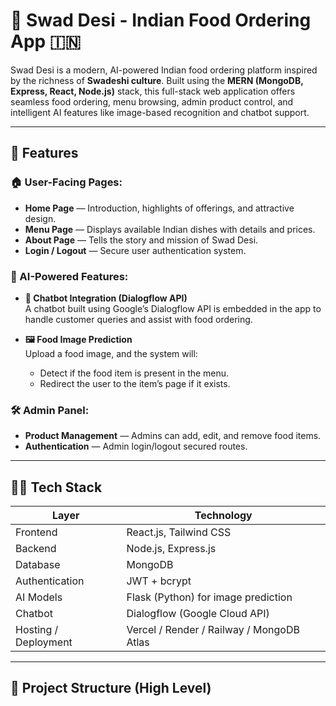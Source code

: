 # 🧡 Swad Desi - Indian Food Ordering App 🇮🇳

Swad Desi is a modern, AI-powered Indian food ordering platform inspired by the richness of **Swadeshi culture**. Built using the **MERN (MongoDB, Express, React, Node.js)** stack, this full-stack web application offers seamless food ordering, menu browsing, admin product control, and intelligent AI features like image-based recognition and chatbot support.

---

## 🚀 Features

### 🏠 User-Facing Pages:
- **Home Page** — Introduction, highlights of offerings, and attractive design.
- **Menu Page** — Displays available Indian dishes with details and prices.
- **About Page** — Tells the story and mission of Swad Desi.
- **Login / Logout** — Secure user authentication system.

### 🧠 AI-Powered Features:
- **🤖 Chatbot Integration (Dialogflow API)**  
  A chatbot built using Google’s Dialogflow API is embedded in the app to handle customer queries and assist with food ordering.

- **🖼️ Food Image Prediction**  
  Upload a food image, and the system will:
  - Detect if the food item is present in the menu.
  - Redirect the user to the item’s page if it exists.

### 🛠️ Admin Panel:
- **Product Management** — Admins can add, edit, and remove food items.
- **Authentication** — Admin login/logout secured routes.

---

## 🧑‍💻 Tech Stack

| Layer        | Technology                      |
|--------------|----------------------------------|
| Frontend     | React.js, Tailwind CSS          |
| Backend      | Node.js, Express.js             |
| Database     | MongoDB                         |
| Authentication | JWT + bcrypt                  |
| AI Models    | Flask (Python) for image prediction |
| Chatbot      | Dialogflow (Google Cloud API)   |
| Hosting / Deployment | Vercel / Render / Railway / MongoDB Atlas |

---

## 📁 Project Structure (High Level)

